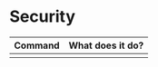# Security

| Command | What does it do? |
| ------- | ---------------- |
|         |                  |

